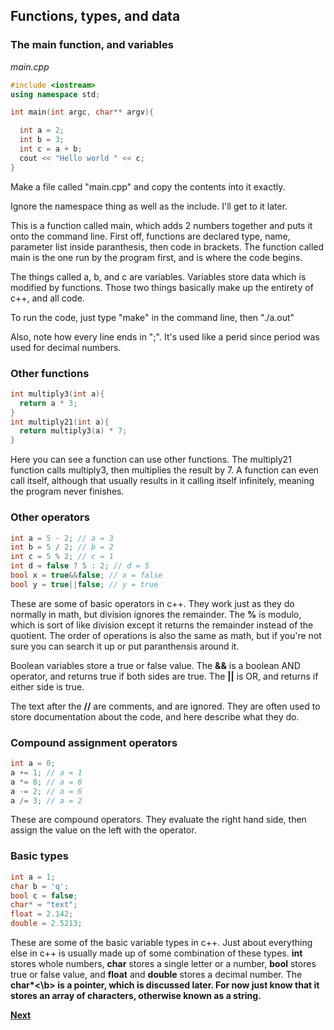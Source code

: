 ## Functions, types, and data

### The main function, and variables
*main.cpp*
```c++
#include <iostream>
using namespace std;

int main(int argc, char** argv){

  int a = 2;
  int b = 3;
  int c = a + b;
  cout << "Hello world " << c; 
}
```
Make a file called "main.cpp" and copy the contents into it exactly.

Ignore the namespace thing as well as the include. I'll get to it later.

This is a function called main, which adds 2 numbers together and puts it onto the command line.
First off, functions are declared type, name, parameter list inside paranthesis, then code in
brackets. The function called main is the one run by the program first, and is where the code
begins.

The things called a, b, and c are variables. Variables store data which is modified by functions.
Those two things basically make up the entirety of c++, and all code.

To run the code, just type "make" in the command line, then "./a.out"

Also, note how every line ends in ";". It's used like a perid since period was used for decimal
numbers.
### Other functions
```c++
int multiply3(int a){
  return a * 3;
}
int multiply21(int a){
  return multiply3(a) * 7;
}
```
Here you can see a function can use other functions. The
multiply21 function calls multiply3, then multiplies the result
by 7. A function can even call itself, although that usually results
in it calling itself infinitely, meaning the program never finishes.

### Other operators
```c++
int a = 5 - 2; // a = 3
int b = 5 / 2; // b = 2
int c = 5 % 2; // c = 1
int d = false ? 5 : 2; // d = 5
bool x = true&&false; // x = false
bool y = true||false; // y = true
```
These are some of basic operators in c++. They work just as they do
normally in math, but division ignores the remainder. The **%** is modulo,
which is sort of like division except it returns the remainder instead
of the quotient. The order of operations is also the same as math, but
if you're not sure you can search it up or put paranthensis around it.

Boolean variables store a true or false value. The **&&** is a boolean
AND operator, and returns true if both sides are true. The **||** is
OR, and returns if either side is true.

The text after the **//** are comments, and are ignored. They are often
used to store documentation about the code, and here describe what they do.
### Compound assignment operators
```c++
int a = 0;
a += 1; // a = 1
a *= 8; // a = 8
a -= 2; // a = 6
a /= 3; // a = 2
```
These are compound operators. They evaluate the right hand side, then
assign the value on the left with the operator.

### Basic types
```c++
int a = 1;
char b = 'q';
bool c = false;
char* = "text";
float = 2.142;
double = 2.5213;
```
These are some of the basic variable types in c++. Just about everything else in c++
is usually made up of some combination of these types. **int** stores whole numbers,
**char** stores a single letter or a number, **bool** stores true or false value, and
**float** and **double** stores a decimal number. The <b>char*<\b> is a pointer, which
is discussed later. For now just know that it stores an array of characters, otherwise
known as a string.

[Next](../Chapter0/A3.md)
